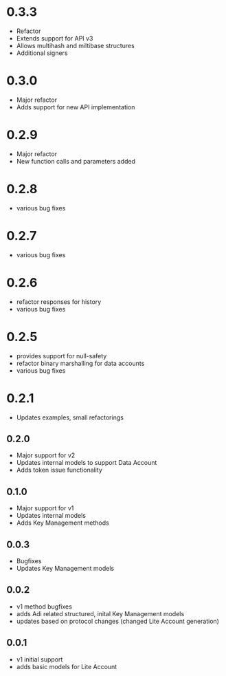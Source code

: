 # 0.3.3
- Refactor
- Extends support for API v3
- Allows multihash and miltibase structures
- Additional signers

# 0.3.0
- Major refactor
- Adds support for new API implementation

# 0.2.9
- Major refactor
- New function calls and parameters added

# 0.2.8
- various bug fixes

# 0.2.7
- various bug fixes

# 0.2.6
- refactor responses for history
- various bug fixes

# 0.2.5
- provides support for null-safety
- refactor binary marshalling for data accounts
- various bug fixes

# 0.2.1
- Updates examples, small refactorings

## 0.2.0
- Major support for v2
- Updates internal models to support Data Account
- Adds token issue functionality

## 0.1.0
- Major support for v1
- Updates internal models
- Adds Key Management methods

##  0.0.3
- Bugfixes
- Updates Key Management models

## 0.0.2
- v1 method bugfixes
- adds Adi related structured, inital Key Management models
- updates based on protocol changes (changed Lite Account generation)

## 0.0.1
- v1 initial support
- adds basic models for Lite Account
